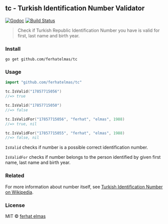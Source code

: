 ## tc - Turkish Identification Number Validator

[![Godoc](http://img.shields.io/badge/godoc-reference-blue.svg?style=flat)](https://godoc.org/github.com/ferhatelmas/tc)
[![Build Status](https://travis-ci.org/ferhatelmas/tc.png?branch=master)](https://travis-ci.org/ferhatelmas/tc)

> Check if Turkish Republic Identification Number you have is valid for first, last name and birth year.

### Install

```
go get github.com/ferhatelmas/tc
```

### Usage

```go
import "github.com/ferhatelmas/tc"

tc.IsValid("17857715056")
//=> true

tc.IsValid("17857715050")
//=> false

tc.IsValidFor("17857715056", "ferhat", "elmas", 1988)
//=> true, nil

tc.IsValidFor("17857715055", "ferhat", "elmas", 1988)
//=> false, nil
```

`IsValid` checks if number is a possible correct identification number.

`IsValidFor` checks if number belongs to the person identified by given first name, last name and birth year.

### Related

For more information about number itself, see [Turkish Identification Number on Wikipedia](https://en.wikipedia.org/wiki/Turkish_Identification_Number).

### License

MIT © [ferhat elmas](http://ferhatelmas.com)
